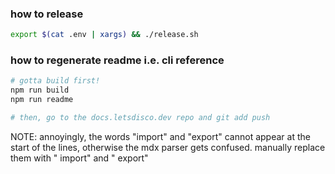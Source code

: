 ### how to release

```bash
export $(cat .env | xargs) && ./release.sh
```

### how to regenerate readme i.e. cli reference

```bash
# gotta build first!
npm run build
npm run readme

# then, go to the docs.letsdisco.dev repo and git add push
```

NOTE: annoyingly, the words "import" and "export" cannot appear at the start of the lines, otherwise the mdx parser gets confused. manually replace them with " import" and " export"
